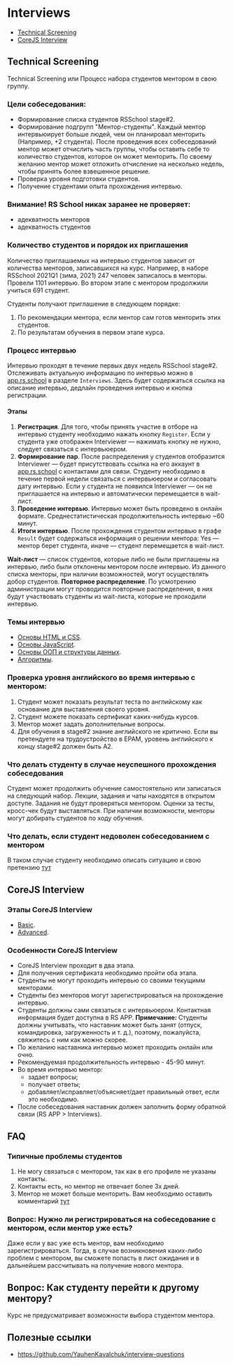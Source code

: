 # Interviews
- [Technical Screening](#technical-screening)
- [CoreJS Interview](#corejs-interview)

## Technical Screening
Technical Screening или Процесс набора студентов ментором в свою группу.

### Цели собеседования:
- Формирование списка студентов RSSchool stage#2.
- Формирование подгрупп "Ментор-студенты".
Каждый ментор интервьюирует больше людей, чем он планировал менторить (Например, +2 студента).
После проведения всех собеседований ментор может отчислить часть группы, чтобы оставить себе то количество студентов, которое он может менторить. По своему желанию ментор может отложить отчисление на несколько недель, чтобы принять более взвешенное решение.
- Проверка уровня подготовки студентов.
- Получение студентами опыта прохождения интервью.

### Внимание! RS School никак заранее не проверяет:
- адекватность менторов
- адекватность студентов

### Количество студентов и порядок их приглашения
Количество приглашаемых на интервью студентов зависит от количества менторов, записавшихся на курс.
Например, в наборе RSSchool 2021Q1 (зима, 2021) 247 человек записалось в менторы. Провели 1101 интервью. Во втором этапе с ментором продолжили учиться 691 студент.

Студенты получают приглашение в следующем порядке:
 1. По рекомендации ментора, если ментор сам готов менторить этих студентов.
 2. По результатам обучения в первом этапе курса.

### Процесс интервью
Интервью проходят в течение первых двух недель RSSchool stage#2.
Отслеживать актуальную информацию по интервью можно в [app.rs.school](https://app.rs.school) в разделе `Interviews`. Здесь будет содержаться ссылка на описание интервью, дедлайн проведения интервью и кнопка регистрации.
#### Этапы
1. **Регистрация**. Для того, чтобы принять участие в отборе на интервью студенту необходимо нажать кнопку `Register`. Если у студента уже отображен Interviewer — нажимать кнопку не нужно, следует связаться с интервьюером.
2. **Формирование пар**. После распределения у студентов отобразится Interviewer — будет присутствовать ссылка на его аккаунт в [app.rs.school](https://app.rs.school) с контактами для связи. Студенту необходимо в течение первой недели связаться с интервьюером и согласовать дату интервью.
Если у студента не появился Interviewer — он не приглашается на интервью и автоматически перемещается в wait-лист.
3. **Проведение интервью**. Интервью может быть проведено в онлайн формате. Среднестатистическая продолжительность интервью ~60 минут.
4. **Итоги интервью**. После прохождения студентом интервью в графе `Result` будет содержаться информация о решении ментора: Yes — ментор берет студента, иначе — студент перемещается в wait-лист.

**Wait-лист** — список студентов, которые либо не были приглашены на интервью, либо были отклонены ментором после интервью. Из данного списка менторы, при наличии возможностей, могут осуществлять добор студентов.
**Повторное распределение**. По усмотрению администрации могут проводится повторные распределения, в них будут участвовать студенты из wait-листа, которые не проходили интервью.

### Темы интервью
  - [Основы HTML и CSS](html-css.md).
  - [Основы JavaScript](core-js.md#corejs-interview-1-basic-question-examples).
  - [Основы ООП и структуры данных](computer-science.md).
  - [Алгоритмы](algorithms.md).
      
### Проверка уровня английского во время интервью с ментором:
1. Студент может показать результат теста по английскому как основание для выставления своего уровня.
2. Студент можете показать сертификат каких-нибудь курсов.
3. Ментор может задать дополнительные вопросы.
4. Для обучения в stage#2 знание английского не критично. Если вы претендуете на трудоустройство в EPAM, уровень английского к концу stage#2 должен быть A2.

### Что делать студенту в случае неуспешного прохождения собеседования
Студент может продолжить обучение самостоятельно или записаться на следующий набор. Лекции, задания и чаты находятся в открытом доступе. Задания не будут проверяться ментором. Оценки за тесты, кросс-чек будут выставляться. При наличии возможности, менторы могут добирать студентов по ходу обучения.

### Что делать, если студент недоволен собеседованием с ментором
В таком случае студенту необходимо описать ситуацию и свою претензию [тут](https://github.com/rolling-scopes-school/support/issues/51)

## CoreJS Interview

### Этапы CoreJS Interview
- [Basic](core-js.md#basic-js-questions).
- [Advanced](core-js.md#advanced-js-questions).

### Особенности CoreJS Interview
- CoreJS Interview проходит в два этапа.
- Для получения сертификата необходимо пройти оба этапа.
- Студенты не могут проходить интервью со своими текущимм менторами.
- Студенты без менторов могут зарегистрироваться на прохождение интервью.
- Студенты должны сами связаться с интервьюером. Контактная информация будет доступна в RS APP. **Примечание:** Студенты должны учитывать, что наставник может быть занят (отпуск, командировка, загруженность и т. д.), поэтому, пожалуйста, свяжитесь с ним как можно скорее.
- По желанию наставника интервью может проходить онлайн или очно.
- Рекомендуемая продолжительность интервью - 45-90 минут.
- Во время интервью ментор:
  - задает вопросы;
  - получает ответы;
  - добавляет/исправляет/объясняет/дает правильный ответ, если это необходимо.
- После собеседования наставник должен заполнить форму обратной связи (RS APP > Interviews).

## FAQ
### Типичные проблемы студентов
1) Не могу связаться с ментором, так как в его профиле не указаны контакты.
2) Контакты есть, но ментор не отвечает более 3х дней.
3) Ментор не может больше менторить.
Вам необходимо оставить комментарий [тут](https://github.com/rolling-scopes-school/support/issues/51)

### Вопрос: Нужно ли регистрироваться на собеседование с ментором, если ментор уже есть?
Даже если у вас уже есть ментор, вам необходимо зарегистрироваться. Тогда, в случае возникновения каких-либо проблем с ментором, вы сможете попасть в лист ожидания и в дальнейшем рассчитывать на получение нового ментора.

## Вопрос: Как студенту перейти к другому ментору?
Курс не предусматривает возможности выбора студентом ментора.

## Полезные ссылки
- https://github.com/YauhenKavalchuk/interview-questions